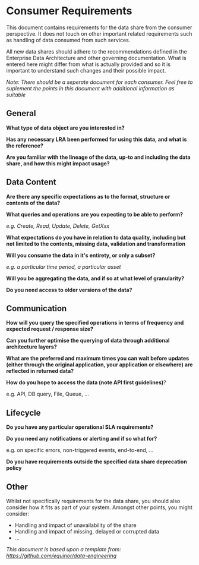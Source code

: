 # Consumer Requirements
This document contains requirements for the data share from the consumer perspective. It does not touch on other important related requirements such as handling of data consumed from such services.

All new data shares should adhere to the recommendations defined in the Enterprise Data Architecture and other governing documentation. What is entered here might differ from what is actually provided and so it is important to understand such changes and their possible impact.

*Note: There should be a seperate document for each consumer. Feel free to suplement the points in this document with additional information as suitable*


## General

**What type of data object are you interested in?**

**Has any necessary LRA been performed for using this data, and what is the reference?**

**Are you familiar with the lineage of the data, up-to and including the data share, and how this might impact usage?**


## Data Content

**Are there any specific expectations as to the format, structure or contents of the data?**

**What queries and operations are you expecting to be able to perform?**

*e.g. Create, Read, Update, Delete, GetXxx*

**What expectations do you have in relation to data quality, including but not limited to the contents, missing data, validation and transformation**

**Will you consume the data in it's entirety, or only a subset?**

*e.g. a particular time period, a particular asset*

**Will you be aggregating the data, and if so at what level of granularity?**

**Do you need access to older versions of the data?**


## Communication

**How will you query the specified operations in terms of frequency and expected request / response size?**

**Can you further optimise the querying of data through additional architecture layers?**

**What are the preferred and maximum times you can wait before updates (either through the original application, your application or elsewhere) are reflected in returned data?**

**How do you hope to access the data (note API first guidelines)**?

e.g. API, DB query, File, Queue, ...


## Lifecycle

**Do you have any particular operational SLA requirements?**

**Do you need any notifications or alerting and if so what for?**

e.g. on specific errors, non-triggered events, end-to-end, ... 

**Do you have requirements outside the specified data share deprecation policy**


## Other

Whilst not specifically requirements for the data share, you should also consider how it fits as part of your system. Amongst other points, you might consider:

* Handling and impact of unavailability of the share
* Handling and impact of missing, delayed or corrupted data
* ...

*This document is based upon a template from: https://github.com/equinor/data-engineering*
